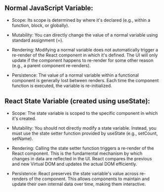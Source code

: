 ## Normal JavaScript Variable:

- Scope: Its scope is determined by where it's declared (e.g., within a function, block, or globally).

- Mutability: You can directly change the value of a normal variable using standard assignment (=).
 
 - Rendering: Modifying a normal variable does not automatically trigger a re-render of the React component in which it's defined. The UI will only update if the component happens to re-render for some other reason (e.g., a parent component re-renders).

- Persistence: The value of a normal variable within a functional component is generally lost between renders. Each time the component function is executed, the variable is re-initialized.

## React State Variable (created using useState):

- Scope: The state variable is scoped to the specific component in which it's created.

- Mutability: You should not directly modify a state variable. Instead, you must use the state setter function provided by useState (e.g., setCount, setName).

- Rendering: Calling the state setter function triggers a re-render of the React component. This is the fundamental mechanism by which changes in data are reflected in the UI. React compares the previous and new Virtual DOM and updates the actual DOM efficiently.

- Persistence: React preserves the state variable's value across re-renders of the component. This allows components to maintain and update their own internal data over time, making them interactive.